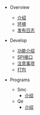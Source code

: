 - Overview
    - [介绍](overview/Into.md)
    - [环境](overview/Env.md)
    - [发布日志](overview/Changelog.md)

- Develop
    - [功能介绍](develop/Into.md)
    - [SPI接口](develop/Interface.md)
    - [注意事项](develop/Note.md)
    - [打包](develop/Package.md)

- Programs
    - Smc
        - [介绍](smc/Into.md)
    - Qe
        - [介绍](qe/Into.md)
